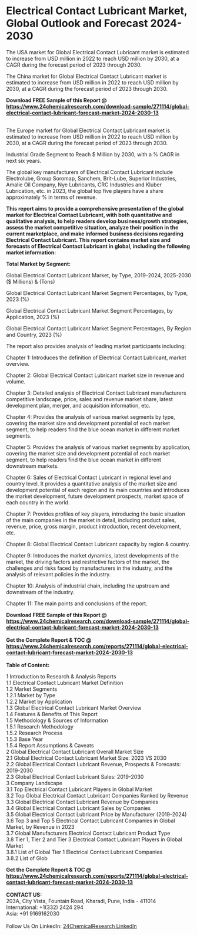 <h1>Electrical Contact Lubricant Market, Global Outlook and Forecast 2024-2030</h1><p>The USA market for Global Electrical Contact Lubricant market is estimated to increase from USD million in 2022 to reach USD million by 2030, at a CAGR during the forecast period of 2023 through 2030.</p><p>
</p><p>The China market for Global Electrical Contact Lubricant market is estimated to increase from USD million in 2022 to reach USD million by 2030, at a CAGR during the forecast period of 2023 through 2030.</p><div><b>Download FREE Sample of this Report @ 
            <a href="https://www.24chemicalresearch.com/download-sample/271114/global-electrical-contact-lubricant-forecast-market-2024-2030-13">
            https://www.24chemicalresearch.com/download-sample/271114/global-electrical-contact-lubricant-forecast-market-2024-2030-13</a></b></div><br><p>
</p><p>The Europe market for Global Electrical Contact Lubricant market is estimated to increase from USD million in 2022 to reach USD million by 2030, at a CAGR during the forecast period of 2023 through 2030.</p><p>
Industrial Grade Segment to Reach $ Million by 2030, with a % CAGR in next six years.</p><p>
The global key manufacturers of Electrical Contact Lubricant include Electrolube, Group Soromap, Sanchem, Brit-Lube, Superior Industries, Amalie Oil Company, Nye Lubricants, CRC Industries and Kluber Lubrication, etc. in 2023, the global top five players have a share approximately % in terms of revenue.</p><p>
<strong>This report aims to provide a comprehensive presentation of the global market for Electrical Contact Lubricant, with both quantitative and qualitative analysis, to help readers develop business/growth strategies, assess the market competitive situation, analyze their position in the current marketplace, and make informed business decisions regarding Electrical Contact Lubricant. This report contains market size and forecasts of Electrical Contact Lubricant in global, including the following market information:</strong></p><p>
</p><p>
<strong>Total Market by Segment:</strong></p><p>
Global Electrical Contact Lubricant Market, by Type, 2019-2024, 2025-2030 ($ Millions) &amp; (Tons)</p><p>
Global Electrical Contact Lubricant Market Segment Percentages, by Type, 2023 (%)</p><p>
</p><p>
Global Electrical Contact Lubricant Market Segment Percentages, by Application, 2023 (%)</p><p>
</p><p>
Global Electrical Contact Lubricant Market Segment Percentages, By Region and Country, 2023 (%)</p><p>
</p><p>
The report also provides analysis of leading market participants including:</p><p>
</p><p>
</p><p>
Chapter 1: Introduces the definition of Electrical Contact Lubricant, market overview.</p><p>
Chapter 2: Global Electrical Contact Lubricant market size in revenue and volume.</p><p>
Chapter 3: Detailed analysis of Electrical Contact Lubricant manufacturers competitive landscape, price, sales and revenue market share, latest development plan, merger, and acquisition information, etc.</p><p>
Chapter 4: Provides the analysis of various market segments by type, covering the market size and development potential of each market segment, to help readers find the blue ocean market in different market segments.</p><p>
Chapter 5: Provides the analysis of various market segments by application, covering the market size and development potential of each market segment, to help readers find the blue ocean market in different downstream markets.</p><p>
Chapter 6: Sales of Electrical Contact Lubricant in regional level and country level. It provides a quantitative analysis of the market size and development potential of each region and its main countries and introduces the market development, future development prospects, market space of each country in the world.</p><p>
Chapter 7: Provides profiles of key players, introducing the basic situation of the main companies in the market in detail, including product sales, revenue, price, gross margin, product introduction, recent development, etc.</p><p>
Chapter 8: Global Electrical Contact Lubricant capacity by region &amp; country.</p><p>
Chapter 9: Introduces the market dynamics, latest developments of the market, the driving factors and restrictive factors of the market, the challenges and risks faced by manufacturers in the industry, and the analysis of relevant policies in the industry.</p><p>
Chapter 10: Analysis of industrial chain, including the upstream and downstream of the industry.</p><p>
Chapter 11: The main points and conclusions of the report.</p><div><b>Download FREE Sample of this Report @ 
            <a href="https://www.24chemicalresearch.com/download-sample/271114/global-electrical-contact-lubricant-forecast-market-2024-2030-13">
            https://www.24chemicalresearch.com/download-sample/271114/global-electrical-contact-lubricant-forecast-market-2024-2030-13</a></b></div><br><div><b>Get the Complete Report & TOC @ 
            <a href="https://www.24chemicalresearch.com/reports/271114/global-electrical-contact-lubricant-forecast-market-2024-2030-13">
            https://www.24chemicalresearch.com/reports/271114/global-electrical-contact-lubricant-forecast-market-2024-2030-13</a></b></div><br>
            <b>Table of Content:</b><p>1 Introduction to Research & Analysis Reports<br />
    1.1 Electrical Contact Lubricant Market Definition<br />
    1.2 Market Segments<br />
        1.2.1 Market by Type<br />
        1.2.2 Market by Application<br />
    1.3 Global Electrical Contact Lubricant Market Overview<br />
    1.4 Features & Benefits of This Report<br />
    1.5 Methodology & Sources of Information<br />
        1.5.1 Research Methodology<br />
        1.5.2 Research Process<br />
        1.5.3 Base Year<br />
        1.5.4 Report Assumptions & Caveats<br />
2 Global Electrical Contact Lubricant Overall Market Size<br />
    2.1 Global Electrical Contact Lubricant Market Size: 2023 VS 2030<br />
    2.2 Global Electrical Contact Lubricant Revenue, Prospects & Forecasts: 2019-2030<br />
    2.3 Global Electrical Contact Lubricant Sales: 2019-2030<br />
3 Company Landscape<br />
    3.1 Top Electrical Contact Lubricant Players in Global Market<br />
    3.2 Top Global Electrical Contact Lubricant Companies Ranked by Revenue<br />
    3.3 Global Electrical Contact Lubricant Revenue by Companies<br />
    3.4 Global Electrical Contact Lubricant Sales by Companies<br />
    3.5 Global Electrical Contact Lubricant Price by Manufacturer (2019-2024)<br />
    3.6 Top 3 and Top 5 Electrical Contact Lubricant Companies in Global Market, by Revenue in 2023<br />
    3.7 Global Manufacturers Electrical Contact Lubricant Product Type<br />
    3.8 Tier 1, Tier 2 and Tier 3 Electrical Contact Lubricant Players in Global Market<br />
        3.8.1 List of Global Tier 1 Electrical Contact Lubricant Companies<br />
        3.8.2 List of Glob</p><div><b>Get the Complete Report & TOC @ 
            <a href="https://www.24chemicalresearch.com/reports/271114/global-electrical-contact-lubricant-forecast-market-2024-2030-13">
            https://www.24chemicalresearch.com/reports/271114/global-electrical-contact-lubricant-forecast-market-2024-2030-13</a></b></div><br><b>CONTACT US:</b><br>
            203A, City Vista, Fountain Road, Kharadi, Pune, India - 411014<br>
            International: +1(332) 2424 294<br>
            Asia: +91 9169162030 <br><br>
            Follow Us On LinkedIn: <a href="https://www.linkedin.com/company/24chemicalresearch/">24ChemicalResearch LinkedIn</a>